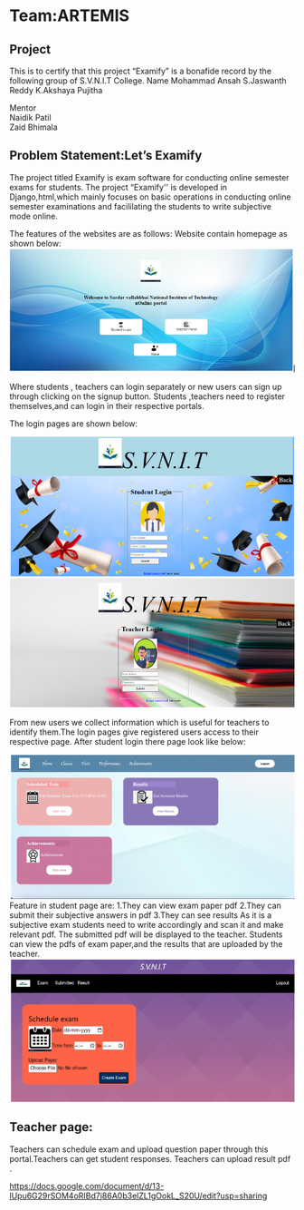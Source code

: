 # Team:ARTEMIS
##                        Project
This is to certify that this project  “Examify”  is a bonafide record by the following group of S.V.N.I.T College.
Name 
Mohammad Ansah
S.Jaswanth Reddy 
K.Akshaya Pujitha

Mentor                                                                                     
Naidik Patil                                                 
Zaid Bhimala

## Problem Statement:Let’s Examify

The project titled Examify is exam software for conducting online semester exams for students. The project “Examify'' is developed in Django,html,which mainly focuses on basic operations in conducting online semester examinations and facililating the students to write  subjective mode online. 

The features of the websites are as follows:
Website contain homepage as shown below:
<img src="source/img1.png" >

Where students , teachers can login separately or new users can sign up through clicking on the signup button.
Students ,teachers need to register themselves,and can login in their respective portals.

The login pages are shown below:

<img src="source/img2.png">
<img src="source/img3.png">

From  new users we collect  information which is useful for teachers to identify  them.The login pages give registered users access to their respective page.
After student login there page look like below:

<img src="source/img4.png">
Feature in student page are:
            1.They can view exam paper pdf
            2.They can submit their subjective answers in pdf
            3.They can see results
As it is a subjective exam students need to write accordingly and scan it and make relevant pdf. The submitted pdf will be displayed to the teacher. Students can view the pdfs of  exam paper,and the results that are uploaded by the teacher.  

<img src="source/img5.png">

## Teacher page:

Teachers can schedule exam and upload question paper through this portal.Teachers  can get student responses.
Teachers  can upload result pdf .

https://docs.google.com/document/d/13-lUpu6G29rSOM4oRIBd7j86A0b3elZL1gOokL_S20U/edit?usp=sharing
